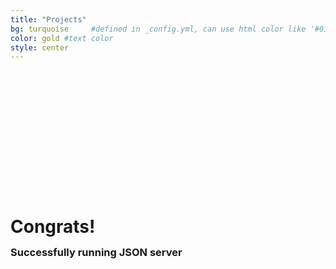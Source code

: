 ```yaml
---
title: "Projects"
bg: turquoise     #defined in _config.yml, can use html color like '#010101'
color: gold #text color
style: center
---
```


<div class="container">
<div class="row">
  <div class="column full">
	<br><br>
	<div style="padding-top:160px;">
		<h1 style="text-align:left; padding-right: 0px"><strong>Congrats!</strong></h1>
		<h3 style="text-align:left; padding-right: 0px; line-height: 0.2;"><strong>Successfully running JSON server</strong></h3>
    	</div>	
  </div>
<br><br><br><br>
</div>
</div>

<style type="text/css">
  span.codedirection { unicode-bidi:bidi-override; direction: rtl; }
</style>

<h1 class="more-icons">
<a href="https://github.com/prakharsri45"><i class="fa fa-github-square"></i></a> 
<a href="https://twitter.com/prakhartron"><i class="fa fa-twitter-square"></i></a> 
<a href="https://linkedin.com/in/prakhar45srivastava"><i class="fa fa-linkedin-square"></i></a>
</h1>

